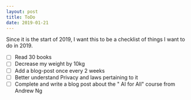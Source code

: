 ```yaml
---
layout: post
title: ToDo
date: 2019-01-21
---
```


Since it is the start of 2019, I want this to be a checklist of things I want to do in 2019.

- [ ] Read 30 books
- [ ] Decrease my weight by 10kg
- [ ] Add a blog-post once every 2 weeks
- [ ] Better understand Privacy and laws pertaining to it
- [ ] Complete and write a blog post about the " AI for All" course from Andrew Ng  